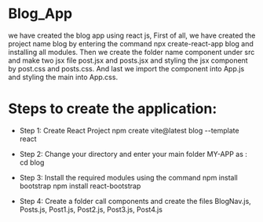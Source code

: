 # Blog_App
we have created the blog app using react js, First of all, we have created the project name blog by entering the command npx create-react-app blog and installing all modules. Then we create the folder name component under src and make two jsx file post.jsx and posts.jsx and styling the jsx component by post.css and posts.css. And last we import the component into App.js and styling the main into App.css.

# Steps to create the application:

- Step 1: Create React Project 
 npm create vite@latest blog --template react

 - Step 2: Change your directory and enter your main folder MY-APP as :
cd blog

- Step 3: Install the required modules using the command
npm install bootstrap
npm install react-bootstrap

- Step 4: Create a folder call components and create the files BlogNav.js, Posts.js, Post1.js, Post2.js, Post3.js, Post4.js
